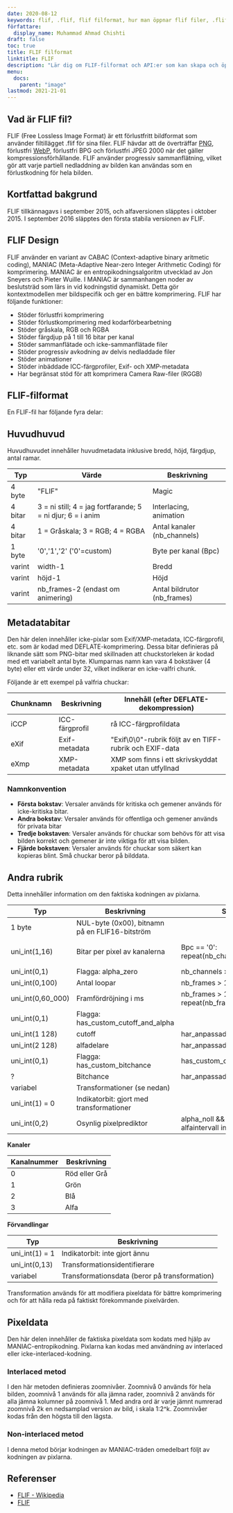 ```yaml
---
date: 2020-08-12
keywords: flif, .flif, flif filformat, hur man öppnar flif filer, .flif extension, flif extension
författare:
  display_name: Muhammad Ahmad Chishti
draft: false
toc: true
title: FLIF filformat
linktitle: FLIF
description: "Lär dig om FLIF-filformat och API:er som kan skapa och öppna FLIF-filer." 
menu:
  docs:
    parent: "image"
lastmod: 2021-21-01
---
```


## Vad är FLIF fil? ##

FLIF (Free Lossless Image Format) är ett förlustfritt bildformat som använder filtillägget .flif för sina filer. FLIF hävdar att de överträffar [PNG](/sv/image/png/), förlustfri [WebP](/sv/image/webp/), förlustfri BPG och förlustfri JPEG 2000 när det gäller kompressionsförhållande. FLIF använder progressiv sammanflätning, vilket gör att varje partiell nedladdning av bilden kan användas som en förlustkodning för hela bilden.

## Kortfattad bakgrund ##

FLIF tillkännagavs i september 2015, och alfaversionen släpptes i oktober 2015. I september 2016 släpptes den första stabila versionen av FLIF.

## FLIF Design ##

FLIF använder en variant av CABAC (Context-adaptive binary aritmetic coding), MANIAC (Meta-Adaptive Near-zero Integer Arithmetic Coding) för komprimering. MANIAC är en entropikodningsalgoritm utvecklad av Jon Sneyers och Pieter Wuille. I MANIAC är sammanhangen noder av beslutsträd som lärs in vid kodningstid dynamiskt. Detta gör kontextmodellen mer bildspecifik och ger en bättre komprimering. FLIF har följande funktioner:

- Stöder förlustfri komprimering
- Stöder förlustkomprimering med kodarförbearbetning
- Stöder gråskala, RGB och RGBA
- Stöder färgdjup på 1 till 16 bitar per kanal
- Stöder sammanflätade och icke-sammanflätade filer
- Stöder progressiv avkodning av delvis nedladdade filer
- Stöder animationer
- Stöder inbäddade ICC-färgprofiler, Exif- och XMP-metadata
- Har begränsat stöd för att komprimera Camera Raw-filer (RGGB)

## FLIF-filformat ##

En FLIF-fil har följande fyra delar:

## Huvudhuvud ##

Huvudhuvudet innehåller huvudmetadata inklusive bredd, höjd, färgdjup, antal ramar.

|Typ|Värde|Beskrivning|
|---|---|---|
|4 byte|"FLIF"|Magic|
|4 bitar|3 = ni still; 4 = jag fortfarande; 5 = ni djur; 6 = i anim|Interlacing, animation|
|4 bitar|1 = Gråskala; 3 = RGB; 4 = RGBA|Antal kanaler (nb_channels)|
|1 byte|'0','1','2' ('0'=custom)|Byte per kanal (Bpc)|
|varint|width-1|Bredd|
|varint|höjd-1|Höjd|
|varint|nb_frames-2 (endast om animering)|Antal bildrutor (nb_frames)|

## Metadatabitar ##

Den här delen innehåller icke-pixlar som Exif/XMP-metadata, ICC-färgprofil, etc. som är kodad med DEFLATE-komprimering. Dessa bitar definieras på liknande sätt som PNG-bitar med skillnaden att chuckstorleken är kodad med ett variabelt antal byte. Klumparnas namn kan vara 4 bokstäver (4 byte) eller ett värde under 32, vilket indikerar en icke-valfri chunk.

Följande är ett exempel på valfria chuckar:

|Chunknamn|Beskrivning|Innehåll (efter DEFLATE-dekompression)|
|---|---|---|
|iCCP|ICC-färgprofil|rå ICC-färgprofildata|
|eXif|Exif-metadata|"Exif\0\0"-rubrik följt av en TIFF-rubrik och EXIF-data|
|eXmp|XMP-metadata|XMP som finns i ett skrivskyddat xpaket utan utfyllnad|

### Namnkonvention ###

- **Första bokstav**: Versaler används för kritiska och gemener används för icke-kritiska bitar.
- **Andra bokstav**: Versaler används för offentliga och gemener används för privata bitar
- **Tredje bokstaven**: Versaler används för chuckar som behövs för att visa bilden korrekt och gemener är inte viktiga för att visa bilden.
- **Fjärde bokstaven**: Versaler används för chuckar som säkert kan kopieras blint. Små chuckar beror på bilddata.

## Andra rubrik ##

Detta innehåller information om den faktiska kodningen av pixlarna.

|Typ|Beskrivning|Skicka|Standardvärde|
|---|---|---|---|
|1 byte|NUL-byte (0x00), bitnamn på en FLIF16-bitström||
|uni_int(1,16)|Bitar per pixel av kanalerna|Bpc == '0': repeat(nb_channels)|8 om Bpc == '1', 16 om Bpc == '2'|
|uni_int(0,1)|Flagga: alpha_zero|nb_channels > 3|0|
|uni_int(0,100)|Antal loopar|nb_frames > 1||
|uni_int(0,60_000)|Framfördröjning i ms|nb_frames > 1: repeat(nb_frames)|
|uni_int(0,1)|Flagga: has_custom_cutoff_and_alpha|||
|uni_int(1 128)|cutoff|har_anpassad_cutoff_and_alpha|2|
|uni_int(2 128)|alfadelare|har_anpassad_cutoff_and_alpha|19|
|uni_int(0,1)|Flagga: has_custom_bitchance|has_custom_cutoff_and_alpha|0|
|?|Bitchance|har_anpassad_bitchance||
|variabel|Transformationer (se nedan)|||
|uni_int(1) = 0|Indikatorbit: gjort med transformationer|||
|uni_int(0,2)|Osynlig pixelprediktor|alpha_noll && interlaced && alfaintervall inkluderar noll||

**Kanaler**

|Kanalnummer|Beskrivning|
|---|----|
|0|Röd eller Grå|
|1|Grön|
|2|Blå|
|3|Alfa|

**Förvandlingar**

|Typ|Beskrivning|
|---|---|
|uni_int(1) = 1|Indikatorbit: inte gjort ännu|
|uni_int(0,13)|Transformationsidentifierare|
|variabel|Transformationsdata (beror på transformation)|

Transformation används för att modifiera pixeldata för bättre komprimering och för att hålla reda på faktiskt förekommande pixelvärden.

## Pixeldata ##

Den här delen innehåller de faktiska pixeldata som kodats med hjälp av MANIAC-entropikodning. Pixlarna kan kodas med användning av interlaced eller icke-interlaced-kodning.

### Interlaced metod ###

I den här metoden definieras zoomnivåer. Zoomnivå 0 används för hela bilden, zoomnivå 1 används för alla jämna rader, zoomnivå 2 används för alla jämna kolumner på zoomnivå 1. Med andra ord är varje jämnt numrerad zoomnivå 2k en nedsamplad version av bild, i skala 1:2^k. Zoomnivåer kodas från den högsta till den lägsta.

### Non-interlaced metod ###

I denna metod börjar kodningen av MANIAC-träden omedelbart följt av kodningen av pixlarna.

## Referenser ##

- [FLIF - Wikipedia](https://en.wikipedia.org/wiki/Free_Lossless_Image_Format)
- [FLIF](http://flif.info/)

